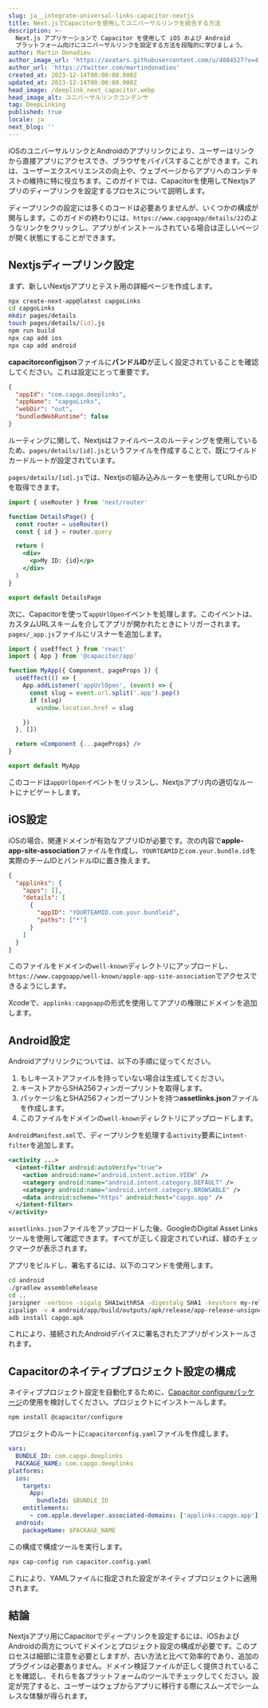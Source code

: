 ```yaml
---
slug: ja__integrate-universal-links-capacitor-nextjs
title: Next.jsでCapacitorを使用してユニバーサルリンクを統合する方法
description: >-
  Next.js アプリケーションで Capacitor を使用して iOS および Android
  プラットフォーム向けにユニバーサルリンクを設定する方法を段階的に学びましょう。
author: Martin Donadieu
author_image_url: 'https://avatars.githubusercontent.com/u/4084527?v=4'
author_url: 'https://twitter.com/martindonadieu'
created_at: 2023-12-14T00:00:00.000Z
updated_at: 2023-12-14T00:00:00.000Z
head_image: /deeplink_next_capacitor.webp
head_image_alt: ユニバーサルリンクコンデンサ
tag: DeepLinking
published: true
locale: ja
next_blog: ''
---
```


iOSのユニバーサルリンクとAndroidのアプリリンクにより、ユーザーはリンクから直接アプリにアクセスでき、ブラウザをバイパスすることができます。これは、ユーザーエクスペリエンスの向上や、ウェブページからアプリへのコンテキストの維持に特に役立ちます。このガイドでは、Capacitorを使用してNextjsアプリのディープリンクを設定するプロセスについて説明します。

ディープリンクの設定には多くのコードは必要ありませんが、いくつかの構成が関与します。このガイドの終わりには、`https://www.capgoapp/details/22`のようなリンクをクリックし、アプリがインストールされている場合は正しいページが開く状態にすることができます。

## Nextjsディープリンク設定

まず、新しいNextjsアプリとテスト用の詳細ページを作成します。

```sh
npx create-next-app@latest capgoLinks
cd capgoLinks
mkdir pages/details
touch pages/details/[id].js
npm run build
npx cap add ios
npx cap add android
```

**capacitorconfigjson**ファイルに**バンドルID**が正しく設定されていることを確認してください。これは設定にとって重要です。

```json
{
  "appId": "com.capgo.deeplinks",
  "appName": "capgoLinks",
  "webDir": "out",
  "bundledWebRuntime": false
}
```

ルーティングに関して、Nextjsはファイルベースのルーティングを使用しているため、`pages/details/[id].js`というファイルを作成することで、既にワイルドカードルートが設定されています。

`pages/details/[id].js`では、Nextjsの組み込みルーターを使用してURLからIDを取得できます。

```jsx
import { useRouter } from 'next/router'

function DetailsPage() {
  const router = useRouter()
  const { id } = router.query

  return (
    <div>
      <p>My ID: {id}</p>
    </div>
  )
}

export default DetailsPage
```

次に、Capacitorを使って`appUrlOpen`イベントを処理します。このイベントは、カスタムURLスキームを介してアプリが開かれたときにトリガーされます。`pages/_app.js`ファイルにリスナーを追加します。

```jsx
import { useEffect } from 'react'
import { App } from '@capacitor/app'

function MyApp({ Component, pageProps }) {
  useEffect(() => {
    App.addListener('appUrlOpen', (event) => {
      const slug = event.url.split('.app').pop()
      if (slug)
        window.location.href = slug

    })
  }, [])

  return <Component {...pageProps} />
}

export default MyApp
```

このコードは`appUrlOpen`イベントをリッスンし、Nextjsアプリ内の適切なルートにナビゲートします。

## iOS設定

iOSの場合、関連ドメインが有効なアプリIDが必要です。次の内容で**apple-app-site-association**ファイルを作成し、`YOURTEAMID`と`com.your.bundle.id`を実際のチームIDとバンドルIDに置き換えます。

```json
{
  "applinks": {
    "apps": [],
    "details": [
      {
        "appID": "YOURTEAMID.com.your.bundleid",
        "paths": ["*"]
      }
    ]
  }
}
```

このファイルをドメインの`well-known`ディレクトリにアップロードし、`https://www.capgoapp/well-known/apple-app-site-association`でアクセスできるようにします。

Xcodeで、`applinks:capgoapp`の形式を使用してアプリの権限にドメインを追加します。

## Android設定

Androidアプリリンクについては、以下の手順に従ってください。

1. もしキーストアファイルを持っていない場合は生成してください。
2. キーストアからSHA256フィンガープリントを取得します。
3. パッケージ名とSHA256フィンガープリントを持つ**assetlinks.json**ファイルを作成します。
4. このファイルをドメインの`well-known`ディレクトリにアップロードします。

`AndroidManifest.xml`で、ディープリンクを処理する`activity`要素に`intent-filter`を追加します。

```xml
<activity ...>
  <intent-filter android:autoVerify="true">
    <action android:name="android.intent.action.VIEW" />
    <category android:name="android.intent.category.DEFAULT" />
    <category android:name="android.intent.category.BROWSABLE" />
    <data android:scheme="https" android:host="capgo.app" />
  </intent-filter>
</activity>
```

`assetlinks.json`ファイルをアップロードした後、GoogleのDigital Asset Linksツールを使用して確認できます。すべてが正しく設定されていれば、緑のチェックマークが表示されます。

アプリをビルドし、署名するには、以下のコマンドを使用します。

```sh
cd android
./gradlew assembleRelease
cd ..
jarsigner -verbose -sigalg SHA1withRSA -digestalg SHA1 -keystore my-release-key.keystore android/app/build/outputs/apk/release/app-release-unsigned.apk alias_name
zipalign -v 4 android/app/build/outputs/apk/release/app-release-unsigned.apk capgo.apk
adb install capgo.apk
```

これにより、接続されたAndroidデバイスに署名されたアプリがインストールされます。

## Capacitorのネイティブプロジェクト設定の構成

ネイティブプロジェクト設定を自動化するために、[Capacitor configureパッケージ](https://github.com/ionic-team/capacitor-configure/)の使用を検討してください。プロジェクトにインストールします。

```sh
npm install @capacitor/configure
```

プロジェクトのルートに`capacitorconfig.yaml`ファイルを作成します。

```yaml
vars:
  BUNDLE_ID: com.capgo.deeplinks
  PACKAGE_NAME: com.capgo.deeplinks
platforms:
  ios:
    targets:
      App:
        bundleId: $BUNDLE_ID
    entitlements:
      - com.apple.developer.associated-domains: ['applinks:capgo.app']
  android:
    packageName: $PACKAGE_NAME
```

この構成で構成ツールを実行します。

```sh
npx cap-config run capacitor.config.yaml
```

これにより、YAMLファイルに指定された設定がネイティブプロジェクトに適用されます。

## 結論

Nextjsアプリ用にCapacitorでディープリンクを設定するには、iOSおよびAndroidの両方についてドメインとプロジェクト設定の構成が必要です。このプロセスは細部に注意を必要としますが、古い方法と比べて効率的であり、追加のプラグインは必要ありません。ドメイン検証ファイルが正しく提供されていることを確認し、それらを各プラットフォームのツールでチェックしてください。設定が完了すると、ユーザーはウェブからアプリに移行する際にスムーズでシームレスな体験が得られます。